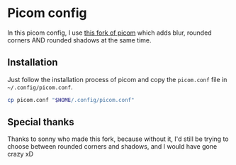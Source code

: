 # Picom config

In this picom config, I use [this fork of picom](https://github.com/s0nny7/picom/tree/fix-shadow-clean)
which adds blur, rounded corners AND rounded shadows at the same time.

## Installation

Just follow the installation process of picom and copy the `picom.conf`
file in `~/.config/picom.conf`.

```bash
cp picom.conf "$HOME/.config/picom.conf"
```

## Special thanks

Thanks to sonny who made this fork, because without it, I'd still be trying to 
choose between rounded corners and shadows, and I would have gone crazy xD
